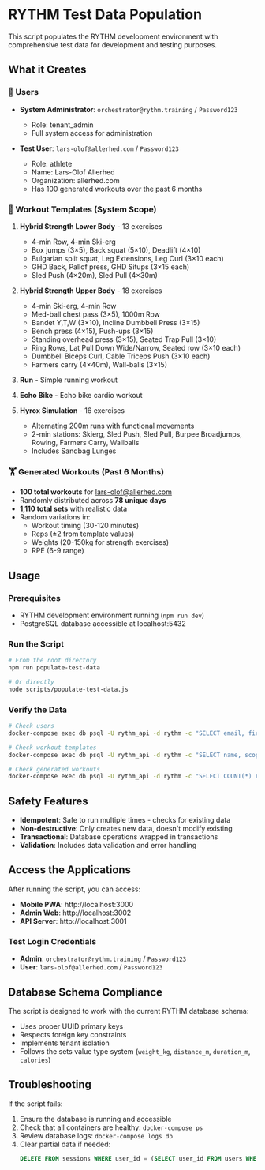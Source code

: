 # RYTHM Test Data Population

This script populates the RYTHM development environment with comprehensive test data for development and testing purposes.

## What it Creates

### 👥 Users
- **System Administrator**: `orchestrator@rythm.training` / `Password123`
  - Role: tenant_admin
  - Full system access for administration

- **Test User**: `lars-olof@allerhed.com` / `Password123`
  - Role: athlete
  - Name: Lars-Olof Allerhed
  - Organization: allerhed.com
  - Has 100 generated workouts over the past 6 months

### 💪 Workout Templates (System Scope)

1. **Hybrid Strength Lower Body** - 13 exercises
   - 4-min Row, 4-min Ski-erg
   - Box jumps (3×5), Back squat (5×10), Deadlift (4×10)
   - Bulgarian split squat, Leg Extensions, Leg Curl (3×10 each)
   - GHD Back, Pallof press, GHD Situps (3×15 each)
   - Sled Push (4×20m), Sled Pull (4×30m)

2. **Hybrid Strength Upper Body** - 18 exercises
   - 4-min Ski-erg, 4-min Row
   - Med-ball chest pass (3×5), 1000m Row
   - Bandet Y,T,W (3×10), Incline Dumbbell Press (3×15)
   - Bench press (4×15), Push-ups (3×15)
   - Standing overhead press (3×15), Seated Trap Pull (3×10)
   - Ring Rows, Lat Pull Down Wide/Narrow, Seated row (3×10 each)
   - Dumbbell Biceps Curl, Cable Triceps Push (3×10 each)
   - Farmers carry (4×40m), Wall-balls (3×15)

3. **Run** - Simple running workout
4. **Echo Bike** - Echo bike cardio workout
5. **Hyrox Simulation** - 16 exercises
   - Alternating 200m runs with functional movements
   - 2-min stations: Skierg, Sled Push, Sled Pull, Burpee Broadjumps, Rowing, Farmers Carry, Wallballs
   - Includes Sandbag Lunges

### 🏋️ Generated Workouts (Past 6 Months)
- **100 total workouts** for lars-olof@allerhed.com
- Randomly distributed across **78 unique days**
- **1,110 total sets** with realistic data
- Random variations in:
  - Workout timing (30-120 minutes)
  - Reps (±2 from template values)
  - Weights (20-150kg for strength exercises)
  - RPE (6-9 range)

## Usage

### Prerequisites
- RYTHM development environment running (`npm run dev`)
- PostgreSQL database accessible at localhost:5432

### Run the Script
```bash
# From the root directory
npm run populate-test-data

# Or directly
node scripts/populate-test-data.js
```

### Verify the Data
```bash
# Check users
docker-compose exec db psql -U rythm_api -d rythm -c "SELECT email, first_name, last_name, role FROM users;"

# Check workout templates
docker-compose exec db psql -U rythm_api -d rythm -c "SELECT name, scope FROM workout_templates;"

# Check generated workouts
docker-compose exec db psql -U rythm_api -d rythm -c "SELECT COUNT(*) FROM sessions;"
```

## Safety Features

- **Idempotent**: Safe to run multiple times - checks for existing data
- **Non-destructive**: Only creates new data, doesn't modify existing
- **Transactional**: Database operations wrapped in transactions
- **Validation**: Includes data validation and error handling

## Access the Applications

After running the script, you can access:

- **Mobile PWA**: http://localhost:3000
- **Admin Web**: http://localhost:3002  
- **API Server**: http://localhost:3001

### Test Login Credentials
- **Admin**: `orchestrator@rythm.training` / `Password123`
- **User**: `lars-olof@allerhed.com` / `Password123`

## Database Schema Compliance

The script is designed to work with the current RYTHM database schema:
- Uses proper UUID primary keys
- Respects foreign key constraints
- Implements tenant isolation
- Follows the sets value type system (`weight_kg`, `distance_m`, `duration_m`, `calories`)

## Troubleshooting

If the script fails:
1. Ensure the database is running and accessible
2. Check that all containers are healthy: `docker-compose ps`
3. Review database logs: `docker-compose logs db`
4. Clear partial data if needed:
   ```sql
   DELETE FROM sessions WHERE user_id = (SELECT user_id FROM users WHERE email = 'lars-olof@allerhed.com');
   ```
